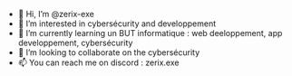 - 👋 Hi, I’m @zerix-exe
- 👀 I’m interested in cybersécurity and developpement
- 🌱 I’m currently learning un BUT informatique : web deeloppement, app developpement, cybersécurity
- 💞️ I’m looking to collaborate on the cybersécurity
- 📫 You can reach me on discord : zerix.exe

<!---
zerix-exe/zerix-exe is a ✨ special ✨ repository because its `README.md` (this file) appears on your GitHub profile.
You can click the Preview link to take a look at your changes.
--->
